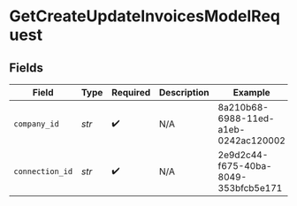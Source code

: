 # GetCreateUpdateInvoicesModelRequest


## Fields

| Field                                | Type                                 | Required                             | Description                          | Example                              |
| ------------------------------------ | ------------------------------------ | ------------------------------------ | ------------------------------------ | ------------------------------------ |
| `company_id`                         | *str*                                | :heavy_check_mark:                   | N/A                                  | 8a210b68-6988-11ed-a1eb-0242ac120002 |
| `connection_id`                      | *str*                                | :heavy_check_mark:                   | N/A                                  | 2e9d2c44-f675-40ba-8049-353bfcb5e171 |